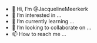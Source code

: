 - 👋 Hi, I’m @JacquelineMeerkerk
- 👀 I’m interested in ...
- 🌱 I’m currently learning ...
- 💞️ I’m looking to collaborate on ...
- 📫 How to reach me ...

<!---
JacquelineMeerkerk/JacquelineMeerkerk is a ✨ special ✨ repository because its `README.md` (this file) appears on your GitHub profile.
You can click the Preview link to take a look at your changes.
--->
